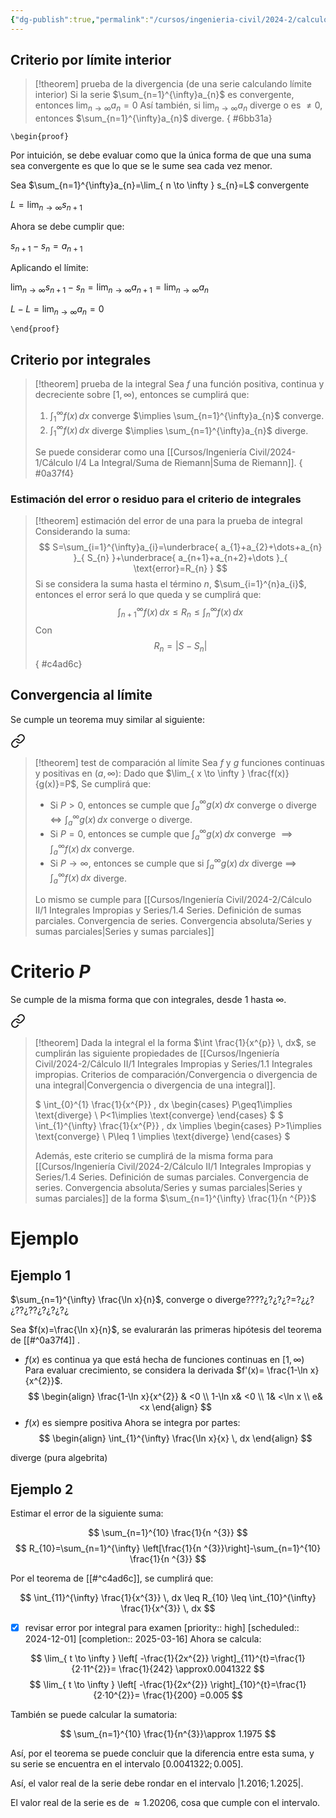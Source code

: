 ```yaml
---
{"dg-publish":true,"permalink":"/cursos/ingenieria-civil/2024-2/calculo-ii/1-integrales-impropias-y-series/1-5-criterios-de-convergencia-raiz-cociente-integral-comparacion/criterios-para-convergencia-de-una-serie/","tags":["I1MAT1620"]}
---
```


## Criterio por límite interior

> [!theorem] prueba de la divergencia (de una serie calculando límite interior)
> Si la serie $\sum_{n=1}^{\infty}a_{n}$ es convergente, entonces $\lim_{ n \to \infty } a_{{n}}=0$
> Así también, si $\lim_{ n \to \infty } a_{n}$ diverge o es $\neq 0$, entonces $\sum_{n=1}^{\infty}a_{n}$ diverge.
{ #6bb31a}


`\begin{proof}`

Por intuición, se debe evaluar como que la única forma de que una suma sea convergente es que lo que se le sume sea cada vez menor.

Sea $\sum_{n=1}^{\infty}a_{n}=\lim_{ n \to \infty } s_{n}=L$ convergente

$L=\lim_{ n \to \infty } s_{n+1}$

Ahora se debe cumplir que:

$s_{n+1}-s_{n}=a_{n+1}$

Aplicando el límite:

$\lim_{ n \to \infty } s_{n+1}-s_{n}=\lim_{ n \to \infty } a_{n+1}=\lim_{ n \to \infty } a_{n}$

$L-L=\lim_{ n \to \infty } a_{n}=0$

`\end{proof}`

## Criterio por integrales

> [!theorem] prueba de la integral
> Sea $f$ una función positiva, continua y decreciente sobre $[1,\infty)$, entonces se cumplirá que:
> 1. $\int_{1}^{\infty} f(x) \, dx$ converge $\implies \sum_{n=1}^{\infty}a_{n}$ converge.
> 2. $\int_{1}^{\infty} f(x) \, dx$ diverge $\implies \sum_{n=1}^{\infty}a_{n}$ diverge.
> 
> Se puede considerar como una [[Cursos/Ingeniería Civil/2024-1/Cálculo I/4 La Integral/Suma de Riemann\|Suma de Riemann]].
{ #0a37f4}


### Estimación del error o residuo para el criterio de integrales

> [!theorem] estimación del error de una para la prueba de integral
> Considerando la suma:
> $$
> S=\sum_{i=1}^{\infty}a_{i}=\underbrace{ a_{1}+a_{2}+\dots+a_{n} }_{ S_{n} }+\underbrace{ a_{n+1}+a_{n+2}+\dots }_{ \text{error}=R_{n} }
> $$
> Si se considera la suma hasta el término $n$, $\sum_{i=1}^{n}a_{i}$, entonces el error será lo que queda y se cumplirá que:
> $$
> \int_{n+1}^{\infty} f(x) \, dx \leq R_{n}\leq \int_{n}^{\infty} f(x) \, dx 
> $$
> Con
> $$R_{n}=\lvert S-S_{n} \rvert $$
{ #c4ad6c}


## Convergencia al límite

Se cumple un teorema muy similar al siguiente:


<div class="transclusion internal-embed is-loaded"><a class="markdown-embed-link" href="/cursos/ingenieria-civil/2024-2/calculo-ii/1-integrales-impropias-y-series/1-1-integrales-impropias-criterios-de-comparacion/teorema-de-comparacion-y-teorema-de-comparacion-al-limite/#8e05c2" aria-label="Open link"><svg xmlns="http://www.w3.org/2000/svg" width="24" height="24" viewBox="0 0 24 24" fill="none" stroke="currentColor" stroke-width="2" stroke-linecap="round" stroke-linejoin="round" class="svg-icon lucide-link"><path d="M10 13a5 5 0 0 0 7.54.54l3-3a5 5 0 0 0-7.07-7.07l-1.72 1.71"></path><path d="M14 11a5 5 0 0 0-7.54-.54l-3 3a5 5 0 0 0 7.07 7.07l1.71-1.71"></path></svg></a><div class="markdown-embed">



> [!theorem] test de comparación al límite
> Sea $f$ y $g$ funciones continuas y positivas en $(a,\infty)$:
> Dado que $\lim_{ x \to \infty } \frac{f(x)}{g(x)}=P$, Se cumplirá que:
> - Si $P>0$, entonces se cumple que $\int_{a}^{\infty} g(x) \, dx$ converge o diverge $\iff \int_{a}^{\infty} g(x) \, dx$ converge o diverge. 
> - Si $P=0$, entonces se cumple que $\int_{a}^{\infty} g(x) \, dx$ converge $\implies \int_{a}^{\infty} f(x) \, dx$ converge.
> - Si $P \to \infty$, entonces se cumple que si $\int_{a}^{\infty} g(x) \, dx$ diverge $\implies$ $\int_{a}^{\infty} f(x) \, dx$ diverge.
> 
> Lo mismo se cumple para [[Cursos/Ingeniería Civil/2024-2/Cálculo II/1 Integrales Impropias y Series/1.4 Series. Definición de sumas parciales. Convergencia de series. Convergencia absoluta/Series y sumas parciales\|Series y sumas parciales]]

</div></div>
 


# Criterio $P$

Se cumple de la misma forma que con integrales, desde $1$ hasta $\infty$.


<div class="transclusion internal-embed is-loaded"><a class="markdown-embed-link" href="/cursos/ingenieria-civil/2024-2/calculo-ii/1-integrales-impropias-y-series/1-1-integrales-impropias-criterios-de-comparacion/criterio-p/" aria-label="Open link"><svg xmlns="http://www.w3.org/2000/svg" width="24" height="24" viewBox="0 0 24 24" fill="none" stroke="currentColor" stroke-width="2" stroke-linecap="round" stroke-linejoin="round" class="svg-icon lucide-link"><path d="M10 13a5 5 0 0 0 7.54.54l3-3a5 5 0 0 0-7.07-7.07l-1.72 1.71"></path><path d="M14 11a5 5 0 0 0-7.54-.54l-3 3a5 5 0 0 0 7.07 7.07l1.71-1.71"></path></svg></a><div class="markdown-embed">




> [!theorem]
> Dada la integral el la forma $\int \frac{1}{x^{p}} \, dx$, se cumplirán las siguiente propiedades de [[Cursos/Ingeniería Civil/2024-2/Cálculo II/1 Integrales Impropias y Series/1.1 Integrales impropias. Criterios de comparación/Convergencia o divergencia de una integral\|Convergencia o divergencia de una integral]].
> 
> $
> \int_{0}^{1} \frac{1}{x^{P}} \, dx \begin{cases}
> P\geq1\implies \text{diverge} \\
> P<1\implies \text{converge}
> \end{cases}
> $
> $
> \int_{1}^{\infty} \frac{1}{x^{P}} \, dx \implies \begin{cases}
> P>1\implies \text{converge} \\
> P\leq 1 \implies \text{diverge}
> \end{cases}
> $
> 
> Además, este criterio se cumplirá de la misma forma para [[Cursos/Ingeniería Civil/2024-2/Cálculo II/1 Integrales Impropias y Series/1.4 Series. Definición de sumas parciales. Convergencia de series. Convergencia absoluta/Series y sumas parciales\|Series y sumas parciales]] de la forma $\sum_{n=1}^{\infty} \frac{1}{n ^{P}}$




</div></div>


# Ejemplo
## Ejemplo 1

$\sum_{n=1}^{\infty} \frac{\ln x}{n}$, converge o diverge????¿?¿?¿?=?¿¿?¿??¿??¿?¿?¿?¿

Sea $f(x)=\frac{\ln x}{n}$, se evalurarán las primeras hipótesis del teorema de [[#^0a37f4]] .

- $f(x)$ es continua ya que está hecha de funciones continuas en $[1,\infty)$
Para evaluar crecimiento, se considera la derivada $f'(x)= \frac{1-\ln x}{x^{2}}$.
$$
\begin{align}
\frac{1-\ln x}{x^{2}} & <0 \\
1-\ln x& <0 \\
1& <\ln x \\
e& <x
\end{align}
$$
- $f(x)$ es siempre positiva
Ahora se integra por partes:
$$
\begin{align}
\int_{1}^{\infty} \frac{\ln x}{x} \, dx 
\end{align}
$$

diverge (pura algebrita)

## Ejemplo 2

Estimar el error de la siguiente suma:

$$
\sum_{n=1}^{10} \frac{1}{n ^{3}}
$$
$$
R_{10}=\sum_{n=1}^{\infty} \left[\frac{1}{n ^{3}}\right]-\sum_{n=1}^{10} \frac{1}{n ^{3}}
$$

Por el teorema de  [[#^c4ad6c]], se cumplirá que:

$$
\int_{11}^{\infty} \frac{1}{x^{3}} \, dx \leq R_{10} \leq \int_{10}^{\infty} \frac{1}{x^{3}} \, dx 
$$

- [x] revisar error por integral para examen  [priority:: high]  [scheduled:: 2024-12-01]  [completion:: 2025-03-16]
Ahora se calcula:

$$
\lim_{ t \to \infty } \left[ -\frac{1}{2x^{2}} \right]_{11}^{t}=\frac{1}{2·11^{2}}= \frac{1}{242} \approx0.0041322
$$
$$
\lim_{ t \to \infty } \left[ -\frac{1}{2x^{2}} \right]_{10}^{t}=\frac{1}{2·10^{2}}= \frac{1}{200} =0.005
$$

También se puede calcular la sumatoria:

$$
\sum_{n=1}^{10} \frac{1}{n^{3}}\approx 1.1975
$$

Así, por el teorema se puede concluir que la diferencia entre esta suma, y su serie se encuentra en el intervalo $[0.0041322;0.005]$.

Así, el valor real de la serie debe rondar en el intervalo $| 1.2016; 1.2025|$.

El valor real de la serie es de $\approx1.20206$, cosa que cumple con el intervalo.
